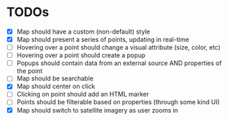 # TODOs

- [x] Map should have a custom (non-default) style
- [x] Map should present a series of points, updating in real-time
- [ ] Hovering over a point should change a visual attribute (size,  color, etc)
- [ ] Hovering over a point should create a popup
- [ ] Popups should contain data from an external source AND properties of the point
- [ ] Map should be searchable
- [x] Map should center on click
- [ ] Clicking on point should add an HTML marker
- [ ] Points should be filterable based on properties (through some kind UI)
- [x] Map should switch to satellite imagery as user zooms in
